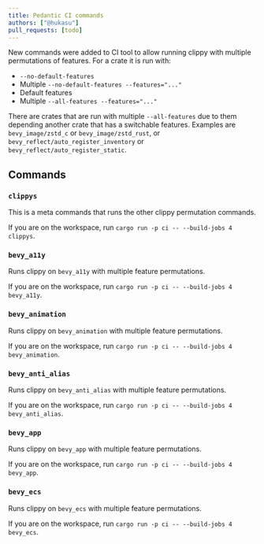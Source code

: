 ```yaml
---
title: Pedantic CI commands
authors: ["@hukasu"]
pull_requests: [todo]
---
```


New commands were added to CI tool to allow running clippy with multiple permutations of
features. For a crate it is run with:
* `--no-default-features`
* Multiple `--no-default-features --features="..."`
* Default features
* Multiple `--all-features --features="..."`

There are crates that are run with multiple `--all-features` due to them depending
another crate that has a switchable features. Examples are `bevy_image/zstd_c` or
`bevy_image/zstd_rust`, or `bevy_reflect/auto_register_inventory` or `bevy_reflect/auto_register_static`.

## Commands
### `clippys`

This is a meta commands that runs the other clippy permutation commands.

If you are on the workspace, run `cargo run -p ci -- --build-jobs 4 clippys`.

### `bevy_a11y`

Runs clippy on `bevy_a11y` with multiple feature permutations.

If you are on the workspace, run `cargo run -p ci -- --build-jobs 4 bevy_a11y`.

### `bevy_animation`

Runs clippy on `bevy_animation` with multiple feature permutations.

If you are on the workspace, run `cargo run -p ci -- --build-jobs 4 bevy_animation`.

### `bevy_anti_alias`

Runs clippy on `bevy_anti_alias` with multiple feature permutations.

If you are on the workspace, run `cargo run -p ci -- --build-jobs 4 bevy_anti_alias`.

### `bevy_app`

Runs clippy on `bevy_app` with multiple feature permutations.

If you are on the workspace, run `cargo run -p ci -- --build-jobs 4 bevy_app`.

### `bevy_ecs`

Runs clippy on `bevy_ecs` with multiple feature permutations.

If you are on the workspace, run `cargo run -p ci -- --build-jobs 4 bevy_ecs`.